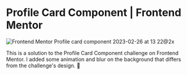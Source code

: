 # Profile Card Component | Frontend Mentor

![Frontend Mentor  Profile card component 2023-02-26 at 13 22@2x](https://user-images.githubusercontent.com/50222543/221435290-ca77b697-4229-49da-a5ce-d1502d5498ac.png)

This is a solution to the Profile Card Component challenge on Frontend Mentor. I added some animation and blur on the background that differs from the challenge's design. 🎩
